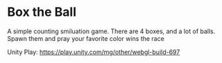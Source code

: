 # Box the Ball
 A simple counting smiluation game. There are 4 boxes, and a lot of balls. Spawn them and pray your favorite color wins the race
 
 Unity Play: https://play.unity.com/mg/other/webgl-build-697
